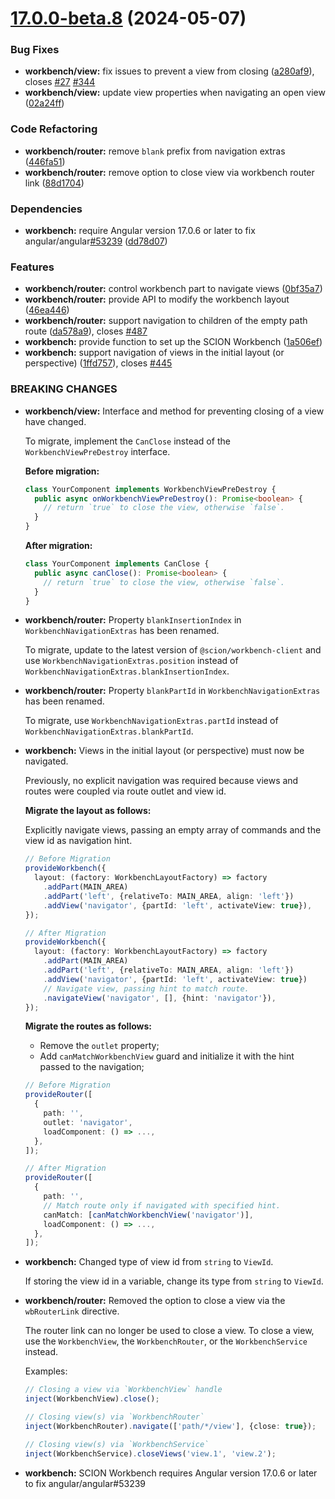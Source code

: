 # [17.0.0-beta.8](https://github.com/SchweizerischeBundesbahnen/scion-workbench/compare/17.0.0-beta.7...17.0.0-beta.8) (2024-05-07)


### Bug Fixes

* **workbench/view:** fix issues to prevent a view from closing ([a280af9](https://github.com/SchweizerischeBundesbahnen/scion-workbench/commit/a280af9011cb87bc97e4f29a78fbe3b54d05efb3)), closes [#27](https://github.com/SchweizerischeBundesbahnen/scion-workbench/issues/27) [#344](https://github.com/SchweizerischeBundesbahnen/scion-workbench/issues/344)
* **workbench/view:** update view properties when navigating an open view ([02a24ff](https://github.com/SchweizerischeBundesbahnen/scion-workbench/commit/02a24ff443c28630c455c6df9c1b368d7fb01e02))


### Code Refactoring

* **workbench/router:** remove `blank` prefix from navigation extras ([446fa51](https://github.com/SchweizerischeBundesbahnen/scion-workbench/commit/446fa51c24f1e616a1e4ebd80f42cfc9300b6970))
* **workbench/router:** remove option to close view via workbench router link ([88d1704](https://github.com/SchweizerischeBundesbahnen/scion-workbench/commit/88d170410eff006c313f4be598853fd207dd4a3a))


### Dependencies

* **workbench:** require Angular version 17.0.6 or later to fix angular/angular[#53239](https://github.com/SchweizerischeBundesbahnen/scion-workbench/issues/53239) ([dd78d07](https://github.com/SchweizerischeBundesbahnen/scion-workbench/commit/dd78d0711fe4f462889708f59c573a64c2380e56))


### Features

* **workbench/router:** control workbench part to navigate views ([0bf35a7](https://github.com/SchweizerischeBundesbahnen/scion-workbench/commit/0bf35a7f59927037f18e46e3ad1720460bbd0bbc))
* **workbench/router:** provide API to modify the workbench layout ([46ea446](https://github.com/SchweizerischeBundesbahnen/scion-workbench/commit/46ea4469dab2743aef414d8d85460ef1e7293eeb))
* **workbench/router:** support navigation to children of the empty path route ([da578a9](https://github.com/SchweizerischeBundesbahnen/scion-workbench/commit/da578a9244ad9db753751c875009ec89df847197)), closes [#487](https://github.com/SchweizerischeBundesbahnen/scion-workbench/issues/487)
* **workbench:** provide function to set up the SCION Workbench ([1a506ef](https://github.com/SchweizerischeBundesbahnen/scion-workbench/commit/1a506ef35b36147c81a4c99465eadabe35e830e3))
* **workbench:** support navigation of views in the initial layout (or perspective) ([1ffd757](https://github.com/SchweizerischeBundesbahnen/scion-workbench/commit/1ffd7579fcfb574b7581b58138001b569ab47303)), closes [#445](https://github.com/SchweizerischeBundesbahnen/scion-workbench/issues/445)


### BREAKING CHANGES

* **workbench/view:** Interface and method for preventing closing of a view have changed.

  To migrate, implement the `CanClose` instead of the `WorkbenchViewPreDestroy` interface.

  **Before migration:**
  ```ts
  class YourComponent implements WorkbenchViewPreDestroy {
    public async onWorkbenchViewPreDestroy(): Promise<boolean> {
      // return `true` to close the view, otherwise `false`.
    }
  }
  ```

  **After migration:**

  ```ts
  class YourComponent implements CanClose {
    public async canClose(): Promise<boolean> {
      // return `true` to close the view, otherwise `false`.
    }
  }
  ```
* **workbench/router:** Property `blankInsertionIndex` in `WorkbenchNavigationExtras` has been renamed.

  To migrate, update to the latest version of `@scion/workbench-client` and use `WorkbenchNavigationExtras.position` instead of `WorkbenchNavigationExtras.blankInsertionIndex`.
* **workbench/router:** Property `blankPartId` in `WorkbenchNavigationExtras` has been renamed.

  To migrate, use `WorkbenchNavigationExtras.partId` instead of `WorkbenchNavigationExtras.blankPartId`.
* **workbench:** Views in the initial layout (or perspective) must now be navigated.

  Previously, no explicit navigation was required because views and routes were coupled via route outlet and view id.

  **Migrate the layout as follows:**

  Explicitly navigate views, passing an empty array of commands and the view id as navigation hint.

  ```ts
  // Before Migration
  provideWorkbench({
    layout: (factory: WorkbenchLayoutFactory) => factory
      .addPart(MAIN_AREA)
      .addPart('left', {relativeTo: MAIN_AREA, align: 'left'})
      .addView('navigator', {partId: 'left', activateView: true}),
  });
  
  // After Migration
  provideWorkbench({
    layout: (factory: WorkbenchLayoutFactory) => factory
      .addPart(MAIN_AREA)
      .addPart('left', {relativeTo: MAIN_AREA, align: 'left'})
      .addView('navigator', {partId: 'left', activateView: true})
      // Navigate view, passing hint to match route.
      .navigateView('navigator', [], {hint: 'navigator'}),
  });
  ```

  **Migrate the routes as follows:**
    - Remove the `outlet` property;
    - Add `canMatchWorkbenchView` guard and initialize it with the hint passed to the navigation;

  ```ts
  // Before Migration
  provideRouter([
    {
      path: '',
      outlet: 'navigator',
      loadComponent: () => ...,
    },
  ]);
  
  // After Migration
  provideRouter([
    {
      path: '',
      // Match route only if navigated with specified hint.
      canMatch: [canMatchWorkbenchView('navigator')],
      loadComponent: () => ...,
    },
  ]);
  ```
* **workbench:** Changed type of view id from `string` to `ViewId`.

  If storing the view id in a variable, change its type from `string` to `ViewId`.
* **workbench/router:** Removed the option to close a view via the `wbRouterLink` directive.

  The router link can no longer be used to close a view. To close a view, use the `WorkbenchView`, the `WorkbenchRouter`, or the `WorkbenchService` instead.

  Examples:
  ```ts
  // Closing a view via `WorkbenchView` handle
  inject(WorkbenchView).close();
  
  // Closing view(s) via `WorkbenchRouter`
  inject(WorkbenchRouter).navigate(['path/*/view'], {close: true});
  
  // Closing view(s) via `WorkbenchService`
  inject(WorkbenchService).closeViews('view.1', 'view.2');
  ```
* **workbench:** SCION Workbench requires Angular version 17.0.6 or later to fix angular/angular#53239



